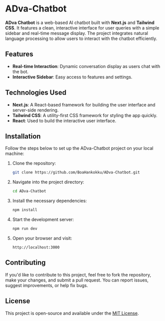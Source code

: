 # ADva-Chatbot

**ADva Chatbot** is a web-based AI chatbot built with **Next.js** and **Tailwind CSS**. It features a clean, interactive interface for user queries with a simple sidebar and real-time message display. The project integrates natural language processing to allow users to interact with the chatbot efficiently.

## Features
- **Real-time Interaction**: Dynamic conversation display as users chat with the bot.
- **Interactive Sidebar**: Easy access to features and settings.

## Technologies Used
- **Next.js**: A React-based framework for building the user interface and server-side rendering.
- **Tailwind CSS**: A utility-first CSS framework for styling the app quickly.
- **React**: Used to build the interactive user interface.

## Installation

Follow the steps below to set up the ADva-Chatbot project on your local machine:

1. Clone the repository:
    ```bash
    git clone https://github.com/BoaHankokku/ADva-Chatbot.git
    ```

2. Navigate into the project directory:
    ```bash
    cd ADva-Chatbot
    ```

3. Install the necessary dependencies:
    ```bash
    npm install
    ```

4. Start the development server:
    ```bash
    npm run dev
    ```

5. Open your browser and visit:
    ```
    http://localhost:3000
    ```

## Contributing

If you'd like to contribute to this project, feel free to fork the repository, make your changes, and submit a pull request. You can report issues, suggest improvements, or help fix bugs.

## License

This project is open-source and available under the [MIT License](LICENSE).
